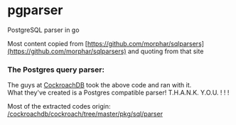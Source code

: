 # pgparser
PostgreSQL parser in go

Most content copied from [https://github.com/morphar/sqlparsers](https://github.com/morphar/sqlparsers) and quoting from that site

### The Postgres query parser:  
The guys at [CockroachDB](https://github.com/cockroachdb/cockroach) took the above code and ran with it.  
What they've created is a Postgres compatible parser! T.H.A.N.K.  Y.O.U. ! ! !  

Most of the extracted codes origin: [/cockroachdb/cockroach/tree/master/pkg/sql/parser](https://github.com/cockroachdb/cockroach/tree/master/pkg/sql/parser)
